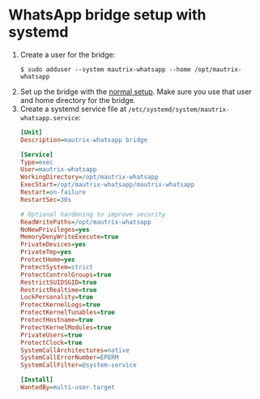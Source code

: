 # WhatsApp bridge setup with systemd
1. Create a user for the bridge:
   ```shell
   $ sudo adduser --system mautrix-whatsapp --home /opt/mautrix-whatsapp
   ```
2. Set up the bridge with the [normal setup](./index.md). Make sure you use that
   user and home directory for the bridge.
3. Create a systemd service file at `/etc/systemd/system/mautrix-whatsapp.service`:
   ```ini
   [Unit]
   Description=mautrix-whatsapp bridge
   
   [Service]
   Type=exec
   User=mautrix-whatsapp
   WorkingDirectory=/opt/mautrix-whatsapp
   ExecStart=/opt/mautrix-whatsapp/mautrix-whatsapp
   Restart=on-failure
   RestartSec=30s
   
   # Optional hardening to improve security
   ReadWritePaths=/opt/mautrix-whatsapp
   NoNewPrivileges=yes
   MemoryDenyWriteExecute=true
   PrivateDevices=yes
   PrivateTmp=yes
   ProtectHome=yes
   ProtectSystem=strict
   ProtectControlGroups=true
   RestrictSUIDSGID=true
   RestrictRealtime=true
   LockPersonality=true
   ProtectKernelLogs=true
   ProtectKernelTunables=true
   ProtectHostname=true
   ProtectKernelModules=true
   PrivateUsers=true
   ProtectClock=true
   SystemCallArchitectures=native
   SystemCallErrorNumber=EPERM
   SystemCallFilter=@system-service
   
   [Install]
   WantedBy=multi-user.target
   ```
